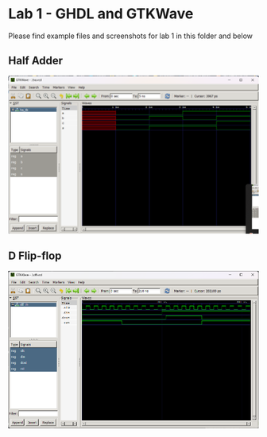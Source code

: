 # Lab 1 - GHDL and GTKWave
Please find example files and screenshots for lab 1 in this folder and below  

## Half Adder
![Half Adder Screenshot](halfAdder.png)

## D Flip-flop
![D Flip-flop](DFF.png)
